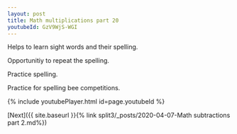 ```yaml
---
layout: post
title: Math multiplications part 20
youtubeId: GzV9WjS-WGI
---
```

 
 
Helps to learn sight words and their spelling.

Opportunitiy to repeat the spelling. 

Practice spelling. 
 
Practice for spelling bee competitions. 
 
{% include youtubePlayer.html id=page.youtubeId %}
 
 

[Next]({{ site.baseurl }}{% link  split3/_posts/2020-04-07-Math subtractions part 2.md%})
 
